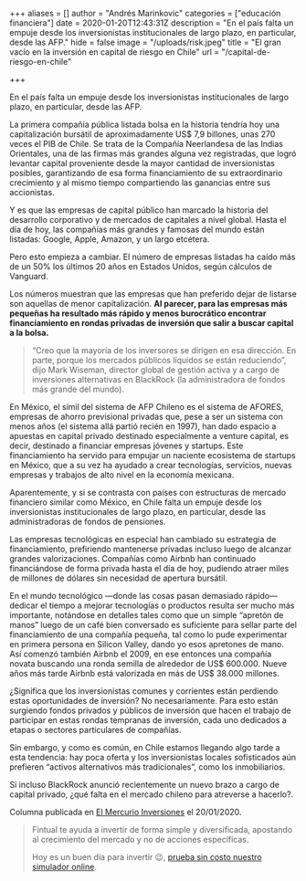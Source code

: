 +++
aliases = []
author = "Andrés Marinkovic"
categories = ["educación financiera"]
date = 2020-01-20T12:43:31Z
description = "En el país falta un empuje desde los inversionistas institucionales de largo plazo, en particular, desde las AFP."
hide = false
image = "/uploads/risk.jpeg"
title = "El gran vacío en la inversión en capital de riesgo en Chile"
url = "/capital-de-riesgo-en-chile"

+++

En el país falta un empuje desde los inversionistas institucionales de largo plazo, en particular, desde las AFP.

La primera compañía pública listada bolsa en la historia tendría hoy una capitalización bursátil de aproximadamente US$ 7,9 billones, unas 270 veces el PIB de Chile. Se trata de la Compañía Neerlandesa de las Indias Orientales, una de las firmas más grandes alguna vez registradas, que logró levantar capital proveniente desde la mayor cantidad de inversionistas posibles, garantizando de esa forma financiamiento de su extraordinario crecimiento y al mismo tiempo compartiendo las ganancias entre sus accionistas.

Y es que las empresas de capital público han marcado la historia del desarrollo corporativo y de mercados de capitales a nivel global. Hasta el día de hoy, las compañías más grandes y famosas del mundo están listadas: Google, Apple, Amazon, y un largo etcétera.

Pero esto empieza a cambiar. El número de empresas listadas ha caído más de un 50% los últimos 20 años en Estados Unidos, según cálculos de Vanguard.

Los números muestran que las empresas que han preferido dejar de listarse son aquellas de menor capitalización. **Al parecer, para las empresas más pequeñas ha resultado más rápido y menos burocrático encontrar financiamiento en rondas privadas de inversión que salir a buscar capital a la bolsa.**

> “Creo que la mayoría de los inversores se dirigen en esa dirección. En parte, porque los mercados públicos líquidos se están reduciendo”, dijo Mark Wiseman, director global de gestión activa y a cargo de inversiones alternativas en BlackRock (la administradora de fondos más grande del mundo).

En México, el símil del sistema de AFP Chileno es el sistema de AFORES, empresas de ahorro previsional privadas que, pese a ser un sistema con menos años (el sistema allá partió recién en 1997), han dado espacio a apuestas en capital privado destinado especialmente a venture capital, es decir, destinado a financiar empresas jóvenes y startups. Este financiamiento ha servido para empujar un naciente ecosistema de startups en México, que a su vez ha ayudado a crear tecnologías, servicios, nuevas empresas y trabajos de alto nivel en la economía mexicana.

Aparentemente, y si se contrasta con países con estructuras de mercado financiero similar como México, en Chile falta un empuje desde los inversionistas institucionales de largo plazo, en particular, desde las administradoras de fondos de pensiones.

Las empresas tecnológicas en especial han cambiado su estrategia de financiamiento, prefiriendo mantenerse privadas incluso luego de alcanzar grandes valorizaciones. Compañías como Airbnb han continuado financiándose de forma privada hasta el día de hoy, pudiendo atraer miles de millones de dólares sin necesidad de apertura bursátil.

En el mundo tecnológico —donde las cosas pasan demasiado rápido— dedicar el tiempo a mejorar tecnologías o productos resulta ser mucho más importante, notándose en detalles tales como que un simple “apretón de manos” luego de un café bien conversado es suficiente para sellar parte del financiamiento de una compañía pequeña, tal como lo pude experimentar en primera persona en Silicon Valley, dando yo esos apretones de mano. Así comenzó también Airbnb el 2009, en ese entonces una compañía novata buscando una ronda semilla de alrededor de US$ 600.000. Nueve años más tarde Airbnb está valorizada en más de US$ 38.000 millones.

¿Significa que los inversionistas comunes y corrientes están perdiendo estas oportunidades de inversión? No necesariamente. Para esto están surgiendo fondos privados y públicos de inversión que hacen el trabajo de participar en estas rondas tempranas de inversión, cada uno dedicados a etapas o sectores particulares de compañías.

Sin embargo, y como es común, en Chile estamos llegando algo tarde a esta tendencia: hay poca oferta y los inversionistas locales sofisticados aún prefieren “activos alternativos más tradicionales”, como los inmobiliarios.

Si incluso BlackRock anunció recientemente un nuevo brazo a cargo de capital privado, ¿qué falta en el mercado chileno para atreverse a hacerlo?.

Columna publicada en [El Mercurio Inversiones](https://www.elmercurio.com/Inversiones/Noticias/Columnas/2020/01/20/El-gran-vacio-en-la-inversion-en-capital-de-riesgo-en-Chile.aspx) el 20/01/2020.



> Fintual te ayuda a invertir de forma simple y diversificada, apostando al crecimiento del mercado y no de acciones específicas.
>
> Hoy es un buen día para invertir 😉, [prueba sin costo nuestro simulador online](https://fintual.cl/?utm_source=edu&utm_medium=edu&utm_campaign=conversion&utm_content=edu+ganarle+al+mercado-304).
